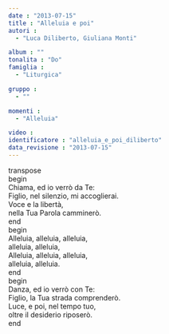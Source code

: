 ```yaml
---
date : "2013-07-15"
title : "Alleluia e poi"
autori : 
  - "Luca Diliberto, Giuliana Monti"

album : ""
tonalita : "Do"
famiglia : 
  - "Liturgica"

gruppo : 
  - ""

momenti : 
  - "Alleluia"

video : 
identificatore : "alleluia_e_poi_diliberto"
data_revisione : "2013-07-15"
---
```

  
transpose  
begin  
Chiama, ed io verrò da Te:  
Figlio, nel silenzio, mi accoglierai.  
Voce e  la libertà,  
nella Tua Parola camminerò.  
end  
begin  
Alleluia, alleluia, alleluia,  
alleluia, alleluia,  
Alleluia, alleluia, alleluia,  
alleluia, alleluia.  
end  
begin  
Danza, ed io verrò con Te:  
Figlio, la Tua strada comprenderò.  
Luce, e poi, nel tempo tuo,  
oltre il desiderio riposerò.   
end  
  
  
